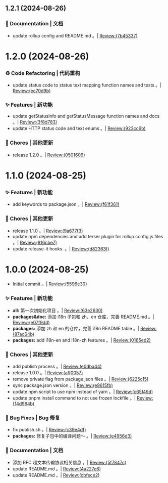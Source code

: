 ## 1.2.1 (2024-08-26)


### 📝 Documentation | 文档

* update rollup config and README.md 。| [Review:(7b45337)](https://github.com/aiyoudiao/http-status-codes-i18n/commit/7b45337c866d41cf03b44d8912a3f7e728805a1d?view=parallel)



# 1.2.0 (2024-08-26)


### ♻️ Code Refactoring | 代码重构

* update status code to status text mapping function names and tests 。| [Review:(ec70d9b)](https://github.com/aiyoudiao/http-status-codes-i18n/commit/ec70d9bf90b464f56391aebb3e73278fe5f6bb6a?view=parallel)


### ✨ Features | 新功能

* update getStatusInfo and getStatusMessage function names and docs 。| [Review:(3f8d783)](https://github.com/aiyoudiao/http-status-codes-i18n/commit/3f8d7839fced09ff72fd66498be041f312fd9dbf?view=parallel)
* update HTTP status code and text enums 。| [Review:(923cc6b)](https://github.com/aiyoudiao/http-status-codes-i18n/commit/923cc6b3728b727736673625798837e7b9df5779?view=parallel)


### 🎫 Chores | 其他更新

* release 1.2.0 。| [Review:(0501609)](https://github.com/aiyoudiao/http-status-codes-i18n/commit/0501609e577c55a058774babab69f9fc8ec32e82?view=parallel)



# 1.1.0 (2024-08-25)


### ✨ Features | 新功能

* add keywords to package.json 。| [Review:(f61f361)](https://github.com/aiyoudiao/http-status-codes-i18n/commit/f61f3612ea0bd190992198a6c69c77d4158131b5?view=parallel)


### 🎫 Chores | 其他更新

* release 1.1.0 。| [Review:(9a677f3)](https://github.com/aiyoudiao/http-status-codes-i18n/commit/9a677f3715958468d9515d9a0372cfae8eeb52a4?view=parallel)
* update npm dependencies and add terser plugin for rollup.config.js files 。| [Review:(816cbe7)](https://github.com/aiyoudiao/http-status-codes-i18n/commit/816cbe7a7c828159ecd529318f727cbc59452e4e?view=parallel)
* update release-it hooks. 。| [Review:(d82363f)](https://github.com/aiyoudiao/http-status-codes-i18n/commit/d82363fb209c23f79342d7de9dd42195bb9692a8?view=parallel)



# 1.0.0 (2024-08-25)


* Initial commit 。| [Review:(5596e30)](https://github.com/aiyoudiao/http-status-codes-i18n/commit/5596e30300f0011c6689baa8fa8161b8d425005e?view=parallel)


### ✨ Features | 新功能

* **all:** 第一次初始化项目 。| [Review:(63e2630)](https://github.com/aiyoudiao/http-status-codes-i18n/commit/63e263071f7b0b83547ba5d1caed5443ec1d4a66?view=parallel)
* **packages&doc:** 添加 i18n 子包和 zh、en 仓库，完善 README.md 。| [Review:(e07f9dd)](https://github.com/aiyoudiao/http-status-codes-i18n/commit/e07f9dd628b4be6a238b93e93bd1b804ffcb9d1b?view=parallel)
* **packages:** 添加 zh 和 en 的仓库，完善 i18n README table 。| [Review:(87ac64b)](https://github.com/aiyoudiao/http-status-codes-i18n/commit/87ac64bde2e326cf8af32ff988abe5866ebd0bae?view=parallel)
* **packages:** add i18n-en and i18n-zh features 。| [Review:(0165ed2)](https://github.com/aiyoudiao/http-status-codes-i18n/commit/0165ed211b52d9497bcaa6403ea187a6baac6528?view=parallel)


### 🎫 Chores | 其他更新

* add publish process 。| [Review:(e0dba44)](https://github.com/aiyoudiao/http-status-codes-i18n/commit/e0dba4449815f240768377976ba2b371287f5b90?view=parallel)
* release 1.0.0 。| [Review:(aff0057)](https://github.com/aiyoudiao/http-status-codes-i18n/commit/aff0057a6ba503d4452677abb7281399b0a1bbbb?view=parallel)
* remove private flag from package.json files 。| [Review:(6225c15)](https://github.com/aiyoudiao/http-status-codes-i18n/commit/6225c15e81ebee134ef9f29e74cd296935691522?view=parallel)
* sync package.json version 。| [Review:(e9615fb)](https://github.com/aiyoudiao/http-status-codes-i18n/commit/e9615fb76a80096c57d07e9606036fcb91a9d95a?view=parallel)
* update npm script to use npm instead of yarn 。| [Review:(c65f49d)](https://github.com/aiyoudiao/http-status-codes-i18n/commit/c65f49d7abb3897b30efa7a31eef8246d9572d4e?view=parallel)
* update pnpm install command to not use frozen lockfile 。| [Review:(14d964b)](https://github.com/aiyoudiao/http-status-codes-i18n/commit/14d964bfc6a9b96d0f9c06fcfb294f94f083a1a5?view=parallel)


### 🐛 Bug Fixes | Bug 修复

* fix publish.sh 。| [Review:(c39e4df)](https://github.com/aiyoudiao/http-status-codes-i18n/commit/c39e4df6bf4bbc5417a1875d15d87ad1898207a7?view=parallel)
* **packages:** 修复子包中的编译问题～ 。| [Review:(e4956d3)](https://github.com/aiyoudiao/http-status-codes-i18n/commit/e4956d3b5e7f6cdb9eca51213ce8ee7aa3c9851e?view=parallel)


### 📝 Documentation | 文档

* 添加 RFC 超文本传输协议相关信息 。| [Review:(5f7847c)](https://github.com/aiyoudiao/http-status-codes-i18n/commit/5f7847c69aa85c0591bb1314265757727e3ec88c?view=parallel)
* update README.md 。| [Review:(4a227e6)](https://github.com/aiyoudiao/http-status-codes-i18n/commit/4a227e63aa3e83cde514d02c7f6f5756f4c6e5af?view=parallel)
* update README.md 。| [Review:(cbfece2)](https://github.com/aiyoudiao/http-status-codes-i18n/commit/cbfece2d2960d0cc7153ea03bc754e43ae1e0787?view=parallel)



